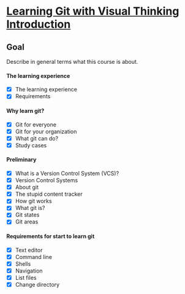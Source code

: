 # [Learning Git with Visual Thinking Introduction](https://drive.google.com/drive/folders/1mOsxll7Kuyx7oQ-oxfMV0kgplu-Ge00X?usp=sharing) 

## Goal

Describe in general terms what this course is about.

#### The learning experience

- [x] The learning experience
- [x] Requirements

#### Why learn git?

- [x] Git for everyone
- [x] Git for your organization
- [x] What git can do?
- [x] Study cases

#### Preliminary

- [x] What is a Version Control System (VCS)?
- [x] Version Control Systems
- [x] About git
- [x] The stupid content tracker
- [x] How git works
- [x] What git is?
- [x] Git states
- [x] Git areas
 
#### Requirements for start to learn git 

- [x] Text editor
- [x] Command line
- [x] Shells
- [x] Navigation 
- [x] List files
- [x] Change directory
